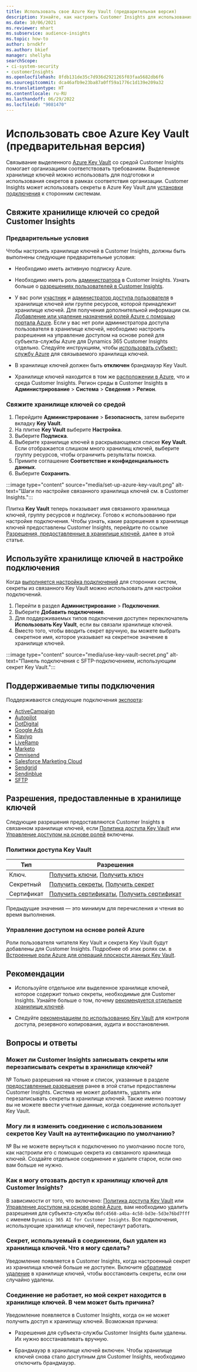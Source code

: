 ```yaml
---
title: Использовать свое Azure Key Vault (предварительная версия)
description: Узнайте, как настроить Customer Insights для использования собственного Azure Key Vault для управления секретами.
ms.date: 10/06/2021
ms.reviewer: mhart
ms.subservice: audience-insights
ms.topic: how-to
author: brndkfr
ms.author: bkief
manager: shellyha
searchScope:
- ci-system-security
- customerInsights
ms.openlocfilehash: 8fdb131de35c7d936d2921265f03faa5682db6f6
ms.sourcegitcommit: dca46afb9e23ba87a0ff59a1776c1d139e209a32
ms.translationtype: HT
ms.contentlocale: ru-RU
ms.lasthandoff: 06/29/2022
ms.locfileid: "9081470"
---
```

# <a name="bring-your-own-azure-key-vault-preview"></a>Использовать свое Azure Key Vault (предварительная версия)

Связывание выделенного [Azure Key Vault](/azure/key-vault/general/basic-concepts) со средой Customer Insights помогает организациям соответствовать требованиям.
Выделенное хранилище ключей можно использовать для подготовки и использования секретов в рамках соответствия организации. Customer Insights может использовать секреты в Azure Key Vault для [установки подключения](connections.md) к сторонним системам.

## <a name="link-the-key-vault-to-the-customer-insights-environment"></a>Свяжите хранилище ключей со средой Customer Insights

### <a name="prerequisites"></a>Предварительные условия

Чтобы настроить хранилище ключей в Customer Insights, должны быть выполнены следующие предварительные условия:

- Необходимо иметь активную подписку Azure.

- Необходимо иметь роль [администратора](permissions.md#admin) в Customer Insights. Узнать больше о [разрешениях пользователей в Customer Insights](permissions.md#assign-roles-and-permissions).

- У вас роли [участник](/azure/role-based-access-control/built-in-roles#contributor) и [администратор доступа пользователя](/azure/role-based-access-control/built-in-roles#user-access-administrator) в хранилище ключей или группе ресурсов, которой принадлежит хранилище ключей. Для получения дополнительной информации см. [Добавление или удаление назначений ролей Azure с помощью портала Azure](/azure/role-based-access-control/role-assignments-portal). Если у вас нет роли администратора доступа пользователя в хранилище ключей, необходимо настроить разрешения на управление доступом на основе ролей для субъекта-службы Azure для Dynamics 365 Customer Insights отдельно. Следуйте инструкциям, чтобы [использовать субъект-службу Azure](connect-service-principal.md) для связываемого хранилища ключей.

- В хранилище ключей должен быть **отключен** брандмауэр Key Vault.

- Хранилище ключей находится в том же [расположении в Azure](https://azure.microsoft.com/global-infrastructure/geographies/#overview), что и среда Customer Insights. Регион среды в Customer Insights в **Администрирование** > **Система** > **Сведения** > **Регион**.

### <a name="link-a-key-vault-to-the-environment"></a>Свяжите хранилище ключей со средой

1. Перейдите **Администрирование** > **Безопасность**, затем выберите вкладку **Key Vault**.
1. На плитке **Key Vault** выберите **Настройка**.
1. Выберите **Подписка**.
1. Выберите хранилище ключей в раскрывающемся списке **Key Vault**. Если отображается слишком много хранилищ ключей, выберите группу ресурсов, чтобы ограничить результаты поиска.
1. Примите соглашение **Соответствие и конфиденциальность данных**.
1. Выберите **Сохранить**.

:::image type="content" source="media/set-up-azure-key-vault.png" alt-text="Шаги по настройке связанного хранилища ключей см. в Customer Insights.":::

Плитка **Key Vault** теперь показывает имя связанного хранилища ключей, группу ресурсов и подписку. Готово к использованию при настройке подключения.
Чтобы узнать, какие разрешения в хранилище ключей предоставлены Customer Insights, перейдите по ссылке [Разрешения, предоставленные в хранилище ключей](#permissions-granted-on-the-key-vault), далее в этой статье.

## <a name="use-the-key-vault-in-the-connection-setup"></a>Используйте хранилище ключей в настройке подключения

Когда [выполняется настройка подключений](connections.md) для сторонних систем, секреты из связанного Key Vault можно использовать для настройки подключений.

1. Перейти в раздел **Администрирование** > **Подключения**.
1. Выберите **Добавить подключение**.
1. Для поддерживаемых типов подключения доступен переключатель **Использовать Key Vault**, если вы связали хранилище ключей.
1. Вместо того, чтобы вводить секрет вручную, вы можете выбрать секретное имя, которое указывает на секретное значение в хранилище ключей.

:::image type="content" source="media/use-key-vault-secret.png" alt-text="Панель подключения с SFTP-подключением, использующим секрет Key Vault.":::

## <a name="supported-connection-types"></a>Поддерживаемые типы подключения

Поддерживаются следующие подключения [экспорта](export-destinations.md):

* [ActiveCampaign](export-active-campaign.md)
* [Autopilot](export-autopilot.md)
* [DotDigital](export-dotdigital.md)
* [Google Ads](export-google-ads.md)
* [Klaviyo](export-klaviyo.md)
* [LiveRamp](export-liveramp.md)
* [Marketo](export-marketo.md)
* [Omnisend](export-omnisend.md)
* [Salesforce Marketing Cloud](export-salesforce.md)
* [Sendgrid](export-sendgrid.md)
* [Sendinblue](export-sendinblue.md)
* [SFTP](export-sftp.md)

## <a name="permissions-granted-on-the-key-vault"></a>Разрешения, предоставленные в хранилище ключей

Следующие разрешения предоставляются Customer Insights в связанном хранилище ключей, если [Политика доступа Key Vault](/azure/key-vault/general/assign-access-policy?tabs=azure-portal) или [Управление доступом на основе ролей](/azure/key-vault/general/rbac-guide?tabs=azure-cli) включены.

### <a name="key-vault-access-policy"></a>Политики доступа Key Vault

| Тип        | Разрешения          |
| ----------- | -------------------- |
| Ключ.         | [Получить ключи](/rest/api/keyvault/keys/get-keys/get-keys), [Получить ключ](/rest/api/keyvault/keys/get-key/get-key)                                 |
| Секретный      | [Получить секреты](/rest/api/keyvault/secrets/get-secrets/get-secrets), [Получить секрет](/rest/api/keyvault/secrets/get-secret/get-secret)                     |
| Сертификат | [Получить сертификаты](/rest/api/keyvault/certificates/get-certificates/get-certificates), [Получить сертификат](/rest/api/keyvault/certificates/get-certificate/get-certificate) |

Предыдущие значения — это минимум для перечисления и чтения во время выполнения.

### <a name="azure-role-based-access-control"></a>Управление доступом на основе ролей Azure

Роли пользователя читателя Key Vault и секрета Key Vault будут добавлены для Customer Insights. Подробнее об этих ролях см. в [Встроенные роли Azure для операций плоскости данных Key Vault](/azure/key-vault/general/rbac-guide?tabs=azure-cli).

## <a name="recommendations"></a>Рекомендации

- Используйте отдельное или выделенное хранилище ключей, которое содержит только секреты, необходимые для Customer Insights. Узнайте больше о том, почему [рекомендуется отдельное хранилище ключей](/azure/key-vault/general/best-practices#why-we-recommend-separate-key-vaults).

- Следуйте [рекомендациям по использованию Key Vault](/azure/key-vault/general/best-practices#turn-on-logging) для контроля доступа, резервного копирования, аудита и восстановления.

## <a name="frequently-asked-questions"></a>Вопросы и ответы

### <a name="can-customer-insights-write-secrets-or-overwrite-secrets-into-the-key-vault"></a>Может ли Customer Insights записывать секреты или перезаписывать секреты в хранилище ключей?

№ Только разрешения на чтение и список, указанные в разделе [предоставленные разрешения](#permissions-granted-on-the-key-vault) ранее в этой статье предоставлены Customer Insights. Система не может добавлять, удалять или перезаписывать секреты в хранилище ключей. Также именно поэтому вы не можете ввести учетные данные, когда соединение использует Key Vault.

### <a name="can-i-change-a-connection-from-using-key-vault-secrets-to-default-authentication"></a>Могу ли я изменить соединение с использованием секретов Key Vault на аутентификацию по умолчанию?

№ Вы не можете вернуться к подключению по умолчанию после того, как настроили его с помощью секрета из связанного хранилища ключей. Создайте отдельное соединение и удалите старое, если оно вам больше не нужно.

### <a name="how-can-i-revoke-access-to-a-key-vault-for-customer-insights"></a>Как я могу отозвать доступ к хранилищу ключей для Customer Insights?

В зависимости от того, что включено: [Политика доступа Key Vault](/azure/key-vault/general/assign-access-policy?tabs=azure-portal) или [Управление доступом на основе ролей Azure](/azure/key-vault/general/rbac-guide?tabs=azure-cli), вам необходимо удалить разрешения для субъекта-службы `0bfc4568-a4ba-4c58-bd3e-5d3e76bd7fff` с именем `Dynamics 365 AI for Customer Insights`. Все подключения, использующие хранилище ключей, перестанут работать.

### <a name="a-secret-thats-used-in-a-connection-got-removed-from-the-key-vault-what-can-i-do"></a>Секрет, используемый в соединении, был удален из хранилища ключей. Что я могу сделать?

Уведомление появляется в Customer Insights, когда настроенный секрет из хранилища ключей больше не доступен. Включите [обратимое удаление](/azure/key-vault/general/soft-delete-overview) в хранилище ключей, чтобы восстановить секреты, если они случайно удалены.

### <a name="a-connection-doesnt-work-but-my-secret-is-in-the-key-vault-what-might-be-the-cause"></a>Соединение не работает, но мой секрет находится в хранилище ключей. В чем может быть причина?

Уведомление появляется в Customer Insights, когда он не может получить доступ к хранилищу ключей. Возможная причина:

- Разрешения для субъекта-службы Customer Insights были удалены. Их нужно восстанавливать вручную.

- Брандмауэр в хранилище ключей включен. Чтобы хранилище ключей снова стало доступным для Customer Insights, необходимо отключить брандмауэр.
